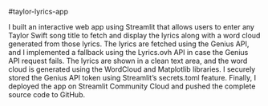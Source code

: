 #taylor-lyrics-app

I built an interactive web app using Streamlit that allows users to enter any Taylor Swift song title to fetch and display the lyrics along with a word cloud generated from those lyrics. The lyrics are fetched using the Genius API, and I implemented a fallback using the Lyrics.ovh API in case the Genius API request fails. The lyrics are shown in a clean text area, and the word cloud is generated using the WordCloud and Matplotlib libraries. I securely stored the Genius API token using Streamlit’s secrets.toml feature. Finally, I deployed the app on Streamlit Community Cloud and pushed the complete source code to GitHub.
